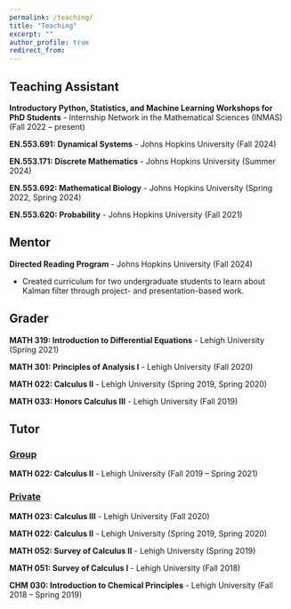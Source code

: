 ```yaml
---
permalink: /teaching/
title: "Teaching"
excerpt: ""
author_profile: true
redirect_from:
---
```


## Teaching Assistant

**Introductory Python, Statistics, and Machine Learning Workshops for PhD Students** - Internship Network in the Mathematical Sciences (INMAS) (Fall 2022 – present)

**EN.553.691: Dynamical Systems** - Johns Hopkins University (Fall 2024)

**EN.553.171: Discrete Mathematics** - Johns Hopkins University (Summer 2024)

**EN.553.692: Mathematical Biology** - Johns Hopkins University (Spring 2022, Spring 2024)

**EN.553.620: Probability** - Johns Hopkins University (Fall 2021)

## Mentor

**Directed Reading Program** - Johns Hopkins University (Fall 2024)
* Created curriculum for two undergraduate students to learn about Kalman filter through project- and presentation-based work.

## Grader

**MATH 319: Introduction to Differential Equations** - Lehigh University (Spring 2021)

**MATH 301: Principles of Analysis I** - Lehigh University (Fall 2020)

**MATH 022: Calculus II** - Lehigh University (Spring 2019, Spring 2020)

**MATH 033: Honors Calculus III** - Lehigh University (Fall 2019)

## Tutor

### <ins> Group </ins>

**MATH 022: Calculus II** - Lehigh University (Fall 2019 – Spring 2021)

### <ins> Private </ins>

**MATH 023: Calculus III** - Lehigh University (Fall 2020)

**MATH 022: Calculus II** - Lehigh University (Spring 2019, Spring 2020)

**MATH 052: Survey of Calculus II** - Lehigh University (Spring 2019)

**MATH 051: Survey of Calculus I** - Lehigh University (Fall 2018)

**CHM 030: Introduction to Chemical Principles** - Lehigh University (Fall 2018 – Spring 2019)
